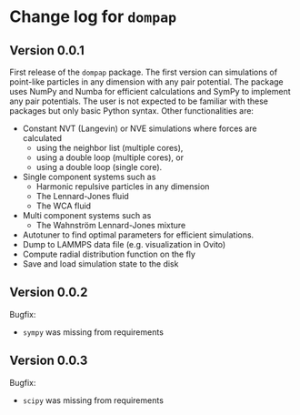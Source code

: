 # Change log for `dompap`
## Version 0.0.1
First release of the `dompap` package. The first version can simulations of point-like particles in any dimension with any pair potential.
The package uses NumPy and Numba for efficient calculations and SymPy to implement any pair potentials. 
The user is not expected to be familiar with these packages but only basic Python syntax. Other functionalities are:
* Constant NVT (Langevin) or NVE simulations where forces are calculated 
  - using the neighbor list (multiple cores),
  - using a double loop (multiple cores), or
  - using a double loop (single core).
* Single component systems such as
  - Harmonic repulsive particles in any dimension
  - The Lennard-Jones fluid
  - The WCA fluid
* Multi component systems such as
  - The Wahnström Lennard-Jones mixture
* Autotuner to find optimal parameters for efficient simulations.
* Dump to LAMMPS data file (e.g. visualization in Ovito)
* Compute radial distribution function on the fly
* Save and load simulation state to the disk

## Version 0.0.2
Bugfix:
* `sympy` was missing from  requirements

## Version 0.0.3
Bugfix:
* `scipy` was missing from  requirements
